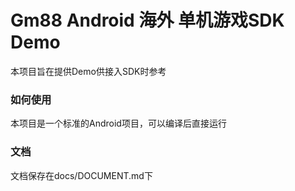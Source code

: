 # Gm88 Android 海外 单机游戏SDK Demo

本项目旨在提供Demo供接入SDK时参考

### 如何使用

本项目是一个标准的Android项目，可以编译后直接运行

### 文档

文档保存在docs/DOCUMENT.md下


